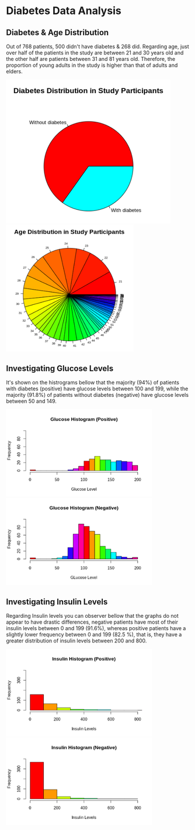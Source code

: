 # Diabetes Data Analysis

##  Diabetes & Age Distribution 
Out of 768 patients, 500 didn't have diabetes & 268 did. Regarding age, just over half of the patients in the study are between 21 and 30 years old and the other half are patients between 31 and 81 years old. Therefore, the proportion of young adults in the study is higher than that of adults and elders.

<img src="https://github.com/luamz/diabetes-data-analysis/blob/master/imgs/diabetes_distribution.png?raw=true" width="450"> <img src="https://github.com/luamz/diabetes-data-analysis/blob/master/imgs/age_distribution.png?raw=true" width="350">

## Investigating Glucose Levels 
It's shown on the histrograms bellow that the majority (94%) of patients with diabetes (positive) have glucose levels between 100 and 199, while the majority (91.8%) of patients without diabetes (negative) have glucose levels between 50 and 149.

<img src="https://github.com/luamz/diabetes-data-analysis/blob/master/imgs/glucose_hist_positve.png?raw=true" width="400"> <img src="https://github.com/luamz/diabetes-data-analysis/blob/master/imgs/glucose_hist_negative.png?raw=true" width="400">

## Investigating Insulin Levels
Regarding Insulin levels you can observer bellow that the graphs do not appear to have drastic differences, negative patients have most of their insulin levels between 0 and 199 (91.6%), whereas positive patients have a slightly lower frequency between 0 and 199 (82.5 %), that is, they have a greater distribution of insulin levels between 200 and 800.

<img src="https://github.com/luamz/diabetes-data-analysis/blob/master/imgs/insulin_hist_positive.png?raw=true" width="400"> <img src="https://github.com/luamz/diabetes-data-analysis/blob/master/imgs/insulin_hist_negative.png?raw=true" width="400">
